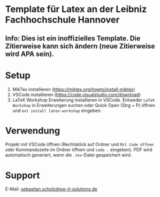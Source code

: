 # Template für Latex an der Leibniz Fachhochschule Hannover
## Info: Dies ist ein inoffizielles Template. Die Zitierweise kann sich ändern (neue Zitierweise wird APA sein).

# Setup
1. MikTex installieren (https://miktex.org/howto/install-miktex)
2. VSCode installieren (https://code.visualstudio.com/download)
3. LaTeX Workshop Erweiterung installieren in VSCode. Entweder `LaTeX Workshop` in Erweiterungen suchen oder Quick Open (Strg + P) öffnen und `ext install latex-workshop` eingeben.

# Verwendung
Projekt mit VSCode öffnen (Rechtsklick auf Ordner und `Mit Code öffnen` oder Kommandozeile im Ordner öffnen und `code .` eingeben). PDF wird automatisch generiert, wenn die `.tex`-Datei gespeichert wird.

# Support
E-Mail: sebastian.scholz@sw-it-solutions.de